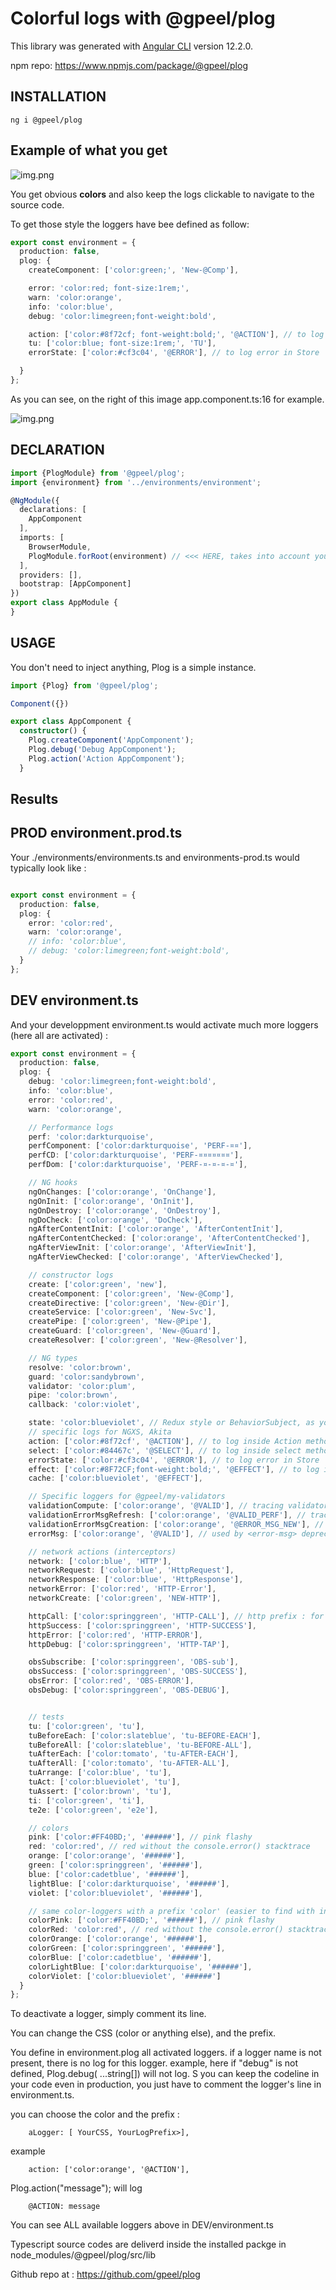 # Colorful logs with @gpeel/plog

This library was generated with [Angular CLI](https://github.com/angular/angular-cli) version 12.2.0.

npm repo:
https://www.npmjs.com/package/@gpeel/plog

## INSTALLATION

    ng i @gpeel/plog

## Example of what you get

![img.png](./projects/gpeel/plog/clickable-logs-in-browser.png)

You get obvious **colors** and also keep the logs clickable to navigate to the source code.

To get those style the loggers have bee defined as follow:

````typescript
export const environment = {
  production: false,
  plog: {
    createComponent: ['color:green;', 'New-@Comp'],

    error: 'color:red; font-size:1rem;',
    warn: 'color:orange',
    info: 'color:blue',
    debug: 'color:limegreen;font-weight:bold',

    action: ['color:#8f72cf; font-weight:bold;', '@ACTION'], // to log inside Action method
    tu: ['color:blue; font-size:1rem;', 'TU'],
    errorState: ['color:#cf3c04', '@ERROR'], // to log error in Store

  }
};
````

As you can see, on the right of this image app.component.ts:16 for example.

![img.png](./projects/gpeel/plog/clickable-logs-code-navigable.png)

## DECLARATION

````typescript
import {PlogModule} from '@gpeel/plog';
import {environment} from '../environments/environment';

@NgModule({
  declarations: [
    AppComponent
  ],
  imports: [
    BrowserModule,
    PlogModule.forRoot(environment) // <<< HERE, takes into account you loggers definition in environment.ts
  ],
  providers: [],
  bootstrap: [AppComponent]
})
export class AppModule {
}
````

## USAGE

You don't need to inject anything, Plog is a simple instance.

````typescript
import {Plog} from '@gpeel/plog';

Component({})

export class AppComponent {
  constructor() {
    Plog.createComponent('AppComponent');
    Plog.debug('Debug AppComponent');
    Plog.action('Action AppComponent');
  }
````

## Results

## PROD environment.prod.ts

Your ./environments/environments.ts and environments-prod.ts would typically look like :

````typescript

export const environment = {
  production: false,
  plog: {
    error: 'color:red',
    warn: 'color:orange',
    // info: 'color:blue',
    // debug: 'color:limegreen;font-weight:bold',
  }
};
````

## DEV environment.ts

And your developpment environment.ts would activate much more loggers (here all are activated) :

````typescript
export const environment = {
  production: false,
  plog: {
    debug: 'color:limegreen;font-weight:bold',
    info: 'color:blue',
    error: 'color:red',
    warn: 'color:orange',

    // Performance logs
    perf: 'color:darkturquoise',
    perfComponent: ['color:darkturquoise', 'PERF-¤¤'],
    perfCD: ['color:darkturquoise', 'PERF-¤¤¤¤¤¤¤'],
    perfDom: ['color:darkturquoise', 'PERF-¤-¤-¤-¤'],

    // NG hooks
    ngOnChanges: ['color:orange', 'OnChange'],
    ngOnInit: ['color:orange', 'OnInit'],
    ngOnDestroy: ['color:orange', 'OnDestroy'],
    ngDoCheck: ['color:orange', 'DoCheck'],
    ngAfterContentInit: ['color:orange', 'AfterContentInit'],
    ngAfterContentChecked: ['color:orange', 'AfterContentChecked'],
    ngAfterViewInit: ['color:orange', 'AfterViewInit'],
    ngAfterViewChecked: ['color:orange', 'AfterViewChecked'],

    // constructor logs
    create: ['color:green', 'new'],
    createComponent: ['color:green', 'New-@Comp'],
    createDirective: ['color:green', 'New-@Dir'],
    createService: ['color:green', 'New-Svc'],
    createPipe: ['color:green', 'New-@Pipe'],
    createGuard: ['color:green', 'New-@Guard'],
    createResolver: ['color:green', 'New-@Resolver'],

    // NG types
    resolve: 'color:brown',
    guard: 'color:sandybrown',
    validator: 'color:plum',
    pipe: 'color:brown',
    callback: 'color:violet',

    state: 'color:blueviolet', // Redux style or BehaviorSubject, as you want
    // specific logs for NGXS, Akita
    action: ['color:#8f72cf', '@ACTION'], // to log inside Action method
    select: ['color:#84467c', '@SELECT'], // to log inside select method
    errorState: ['color:#cf3c04', '@ERROR'], // to log error in Store
    effect: ['color:#8F72CF;font-weight:bold;', '@EFFECT'], // to log inside effect method (even if using @Effet is not advised)
    cache: ['color:blueviolet', '@EFFECT'],

    // Specific loggers for @gpeel/my-validators
    validationCompute: ['color:orange', '@VALID'], // tracing validators when they compute
    validationErrorMsgRefresh: ['color:orange', '@VALID_PERF'], // tracing refresh of <my-error-msg>
    validationErrorMsgCreation: ['color:orange', '@ERROR_MSG_NEW'], // tracing creation of component <my-error-msg>
    errorMsg: ['color:orange', '@VALID'], // used by <error-msg> deprecated

    // network actions (interceptors)
    network: ['color:blue', 'HTTP'],
    networkRequest: ['color:blue', 'HttpRequest'],
    networkResponse: ['color:blue', 'HttpResponse'],
    networkError: ['color:red', 'HTTP-Error'],
    networkCreate: ['color:green', 'NEW-HTTP'],

    httpCall: ['color:springgreen', 'HTTP-CALL'], // http prefix : for service logic
    httpSuccess: ['color:springgreen', 'HTTP-SUCCESS'],
    httpError: ['color:red', 'HTTP-ERROR'],
    httpDebug: ['color:springgreen', 'HTTP-TAP'],

    obsSubscribe: ['color:springgreen', 'OBS-sub'],
    obsSuccess: ['color:springgreen', 'OBS-SUCCESS'],
    obsError: ['color:red', 'OBS-ERROR'],
    obsDebug: ['color:springgreen', 'OBS-DEBUG'],


    // tests
    tu: ['color:green', 'tu'],
    tuBeforeEach: ['color:slateblue', 'tu-BEFORE-EACH'],
    tuBeforeAll: ['color:slateblue', 'tu-BEFORE-ALL'],
    tuAfterEach: ['color:tomato', 'tu-AFTER-EACH'],
    tuAfterAll: ['color:tomato', 'tu-AFTER-ALL'],
    tuArrange: ['color:blue', 'tu'],
    tuAct: ['color:blueviolet', 'tu'],
    tuAssert: ['color:brown', 'tu'],
    ti: ['color:green', 'ti'],
    te2e: ['color:green', 'e2e'],

    // colors
    pink: ['color:#FF40BD;', '######'], // pink flashy
    red: 'color:red', // red without the console.error() stacktrace
    orange: ['color:orange', '######'],
    green: ['color:springgreen', '######'],
    blue: ['color:cadetblue', '######'],
    lightBlue: ['color:darkturquoise', '######'],
    violet: ['color:blueviolet', '######'],

    // same color-loggers with a prefix 'color' (easier to find with intellisense)
    colorPink: ['color:#FF40BD;', '######'], // pink flashy
    colorRed: 'color:red', // red without the console.error() stacktrace
    colorOrange: ['color:orange', '######'],
    colorGreen: ['color:springgreen', '######'],
    colorBlue: ['color:cadetblue', '######'],
    colorLightBlue: ['color:darkturquoise', '######'],
    colorViolet: ['color:blueviolet', '######']
  }
};

````

To deactivate a logger, simply comment its line.

You can change the CSS (color or anything else), and the prefix.

You define in environment.plog all activated loggers. if a logger name is not present, there is no log for this logger.
example, here if "debug" is not defined, Plog.debug( ...string[]) will not log. S you can keep the codeline in your code
even in production, you just have to comment the logger's line in environment.ts.

you can choose the color and the prefix :

        aLogger: [ YourCSS, YourLogPrefix>],

example

        action: ['color:orange', '@ACTION'],

Plog.action("message"); will log

        @ACTION: message

You can see ALL available loggers above in DEV/environment.ts

Typescript source codes are deliverd inside the installed packge in node_modules/@gpeel/plog/src/lib

Github repo at :
https://github.com/gpeel/plog

